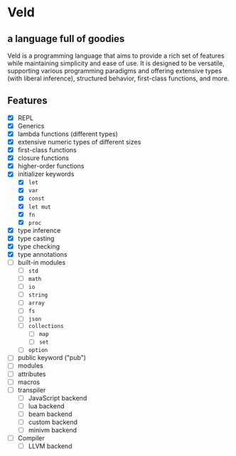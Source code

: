 # Veld
## a language full of goodies

Veld is a programming language that aims to provide a rich set of features while maintaining simplicity and ease of use. It is designed to be versatile, supporting various programming paradigms and offering extensive types (with liberal inference), structured behavior, first-class functions, and more.

## Features

- [x] REPL
- [x] Generics
- [x] lambda functions (different types)
- [x] extensive numeric types of different sizes
- [x] first-class functions
- [x] closure functions
- [x] higher-order functions
- [x] initializer keywords
  - [x] `let`
  - [x] `var`
  - [x] `const`
  - [x] `let mut`
  - [x] `fn`
  - [x] `proc`
- [x] type inference
- [x] type casting
- [x] type checking
- [x] type annotations
- [ ] built-in modules
  - [ ] `std`
  - [ ] `math`
  - [ ] `io`
  - [ ] `string`
  - [ ] `array`
  - [ ] `fs`
  - [ ] `json`
  - [ ] `collections`
    - [ ] `map`
    - [ ] `set`
  - [ ] `option`
- [ ] public keyword ("pub")
- [ ] modules
- [ ] attributes
- [ ] macros
- [ ] transpiler
  - [ ] JavaScript backend
  - [ ] lua backend
  - [ ] beam backend
  - [ ] custom backend
  - [ ] minivm backend
- [ ] Compiler
  - [ ] LLVM backend
